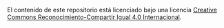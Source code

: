 El contenido de este repositorio está licenciado bajo una licencia [Creative Commons Reconocimiento-Compartir Igual 4.0 Internacional](http://creativecommons.org/licenses/by-sa/4.0/).
